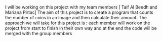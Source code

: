 I will be working on this project with my team members [ Taif Al Beedh and Mariana Pirtac]
The aim of this project is to create a program that counts the number of coins in an image and then calculate their amount.
The approach we will take for this project is : each member will work on the project from start to finish in their own way and at the end the code will be merged with the group members
